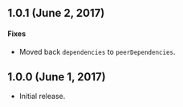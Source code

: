 ## 1.0.1 (June 2, 2017)

#### Fixes

 * Moved back `dependencies` to `peerDependencies`.

## 1.0.0 (June 1, 2017)

 * Initial release.
